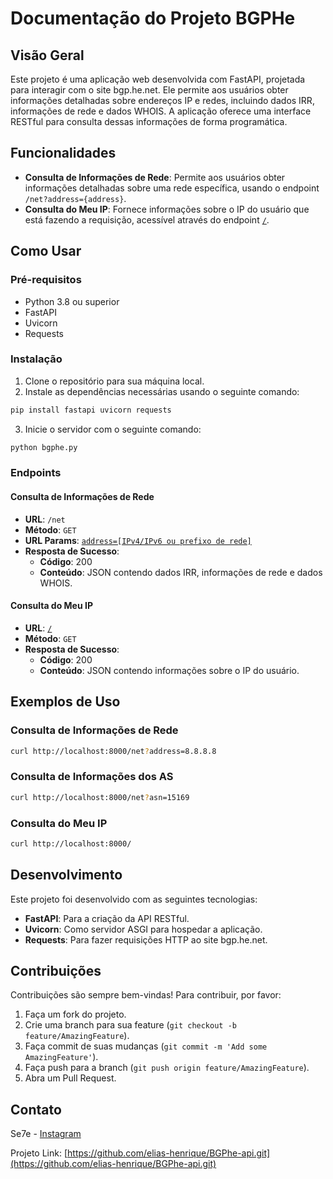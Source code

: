 # Documentação do Projeto BGPHe

## Visão Geral

Este projeto é uma aplicação web desenvolvida com FastAPI, projetada para interagir com o site bgp.he.net. Ele permite aos usuários obter informações detalhadas sobre endereços IP e redes, incluindo dados IRR, informações de rede e dados WHOIS. A aplicação oferece uma interface RESTful para consulta dessas informações de forma programática.

## Funcionalidades

- **Consulta de Informações de Rede**: Permite aos usuários obter informações detalhadas sobre uma rede específica, usando o endpoint `/net?address={address}`.
- **Consulta do Meu IP**: Fornece informações sobre o IP do usuário que está fazendo a requisição, acessível através do endpoint [`/`](command:_github.copilot.openRelativePath?%5B%7B%22scheme%22%3A%22file%22%2C%22authority%22%3A%22%22%2C%22path%22%3A%22%2Fhome%2Fse7e%2FDocumentos%2Fcode%2FL7-Looking-Glass%2FTest-BGPhe%2F%22%2C%22query%22%3A%22%22%2C%22fragment%22%3A%22%22%7D%5D "/home/se7e/Documentos/code/L7-Looking-Glass/Test-BGPhe/").

## Como Usar

### Pré-requisitos

- Python 3.8 ou superior
- FastAPI
- Uvicorn
- Requests

### Instalação

1. Clone o repositório para sua máquina local.
2. Instale as dependências necessárias usando o seguinte comando:

```bash
pip install fastapi uvicorn requests
```

3. Inicie o servidor com o seguinte comando:

```bash
python bgphe.py
```

### Endpoints

#### Consulta de Informações de Rede

- **URL**: `/net`
- **Método**: `GET`
- **URL Params**: [`address=[IPv4/IPv6 ou prefixo de rede]`](command:_github.copilot.openSymbolFromReferences?%5B%7B%22%24mid%22%3A1%2C%22path%22%3A%22%2Fhome%2Fse7e%2FDocumentos%2Fcode%2FL7-Looking-Glass%2FTest-BGPhe%2Fbgphe.py%22%2C%22scheme%22%3A%22file%22%7D%2C%7B%22line%22%3A14%2C%22character%22%3A15%7D%5D "bgphe.py")
- **Resposta de Sucesso**:
  - **Código**: 200
  - **Conteúdo**: JSON contendo dados IRR, informações de rede e dados WHOIS.

#### Consulta do Meu IP

- **URL**: [`/`](command:_github.copilot.openRelativePath?%5B%7B%22scheme%22%3A%22file%22%2C%22authority%22%3A%22%22%2C%22path%22%3A%22%2Fhome%2Fse7e%2FDocumentos%2Fcode%2FL7-Looking-Glass%2FTest-BGPhe%2F%22%2C%22query%22%3A%22%22%2C%22fragment%22%3A%22%22%7D%5D "/home/se7e/Documentos/code/L7-Looking-Glass/Test-BGPhe/")
- **Método**: `GET`
- **Resposta de Sucesso**:
  - **Código**: 200
  - **Conteúdo**: JSON contendo informações sobre o IP do usuário.

## Exemplos de Uso

### Consulta de Informações de Rede

```bash
curl http://localhost:8000/net?address=8.8.8.8
```

### Consulta de Informações dos AS

```bash
curl http://localhost:8000/net?asn=15169
```

### Consulta do Meu IP

```bash
curl http://localhost:8000/
```

## Desenvolvimento

Este projeto foi desenvolvido com as seguintes tecnologias:

- **FastAPI**: Para a criação da API RESTful.
- **Uvicorn**: Como servidor ASGI para hospedar a aplicação.
- **Requests**: Para fazer requisições HTTP ao site bgp.he.net.

## Contribuições

Contribuições são sempre bem-vindas! Para contribuir, por favor:

1. Faça um fork do projeto.
2. Crie uma branch para sua feature (`git checkout -b feature/AmazingFeature`).
3. Faça commit de suas mudanças (`git commit -m 'Add some AmazingFeature'`).
4. Faça push para a branch (`git push origin feature/AmazingFeature`).
5. Abra um Pull Request.


## Contato

Se7e - [Instagram](https://www.instagram.com/eliashenriquesh/)

Projeto Link: [https://github.com/elias-henrique/BGPhe-api.git](https://github.com/elias-henrique/BGPhe-api.git)